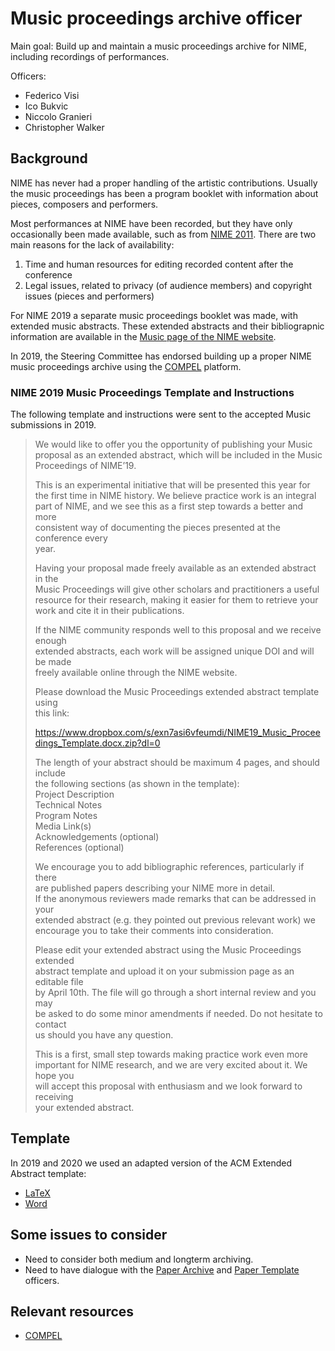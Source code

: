 # Music proceedings archive officer

Main goal: Build up and maintain a music proceedings archive for NIME, including recordings of performances.

Officers:

- Federico Visi
- Ico Bukvic
- Niccolo Granieri
- Christopher Walker

## Background

NIME has never had a proper handling of the artistic contributions. Usually the music proceedings has been a program booklet with information about pieces, composers and performers.

Most performances at NIME have been recorded, but they have only occasionally been made available, such as from [NIME 2011](https://vimeo.com/channels/nime2011/videos). There are two main reasons for the lack of availability:

1. Time and human resources for editing recorded content after the conference
2. Legal issues, related to privacy (of audience members) and copyright issues (pieces and performers)

For NIME 2019 a separate music proceedings booklet was made, with extended music abstracts. These extended abstracts and their bibliograpnic information are available in the [Music page of the NIME website](https://www.nime.org/music/).

In 2019, the Steering Committee has endorsed building up a proper NIME music proceedings archive using the [COMPEL](http://ico.bukvic.net/main/compel/) platform.

### NIME 2019 Music Proceedings Template and Instructions

The following template and instructions were sent to the accepted Music submissions in 2019.

> We would like to offer you the opportunity of publishing your Music  
> proposal as an extended abstract, which will be included in the Music  
> Proceedings of NIME’19.  
>   
> This is an experimental initiative that will be presented this year for  
> the first time in NIME history. We believe practice work is an integral  
> part of NIME, and we see this as a first step towards a better and more  
> consistent way of documenting the pieces presented at the conference every  
> year.  
>   
> Having your proposal made freely available as an extended abstract in the  
> Music Proceedings will give other scholars and practitioners a useful  
> resource for their research, making it easier for them to retrieve your  
> work and cite it in their publications.  
>   
> If the NIME community responds well to this proposal and we receive enough  
> extended abstracts, each work will be assigned unique DOI and will be made  
> freely available online through the NIME website.  
>   
> Please download the Music Proceedings extended abstract template using  
> this link:  
>   
> https://www.dropbox.com/s/exn7asi6vfeumdi/NIME19_Music_Proceedings_Template.docx.zip?dl=0  
>   
> The length of your abstract should be maximum 4 pages, and should include  
> the following sections (as shown in the template):  
> Project Description  
> Technical Notes  
> Program Notes  
> Media Link(s)  
> Acknowledgements (optional)  
> References (optional)  
>   
> We encourage you to add bibliographic references, particularly if there  
> are published papers describing your NIME more in detail.  
> If the anonymous reviewers made remarks that can be addressed in your  
> extended abstract (e.g. they pointed out previous relevant work) we  
> encourage you to take their comments into consideration.  
>   
> Please edit your extended abstract using the Music Proceedings extended  
> abstract template and upload it on your submission page as an editable file  
> by April 10th. The file will go through a short internal review and you may  
> be asked to do some minor amendments if needed. Do not hesitate to contact  
> us should you have any question.  
>   
> This is a first, small step towards making practice work even more  
> important for NIME research, and we are very excited about it. We hope you  
> will accept this proposal with enthusiasm and we look forward to receiving  
> your extended abstract.  

## Template

In 2019 and 2020 we used an adapted version of the ACM Extended Abstract template:
- [LaTeX](https://www.overleaf.com/latex/templates/acm-conference-proceedings-master-template/pnrfvrrdbfwt)
- [Word](https://www.acm.org/binaries/content/assets/publications/taps/acm_submission_template.docx)

## Some issues to consider

- Need to consider both medium and longterm archiving.
- Need to have dialogue with the [Paper Archive](paper_proceedings.md) and [Paper Template](paper_template.md) officers.



## Relevant resources

- [COMPEL](http://ico.bukvic.net/main/compel/)
